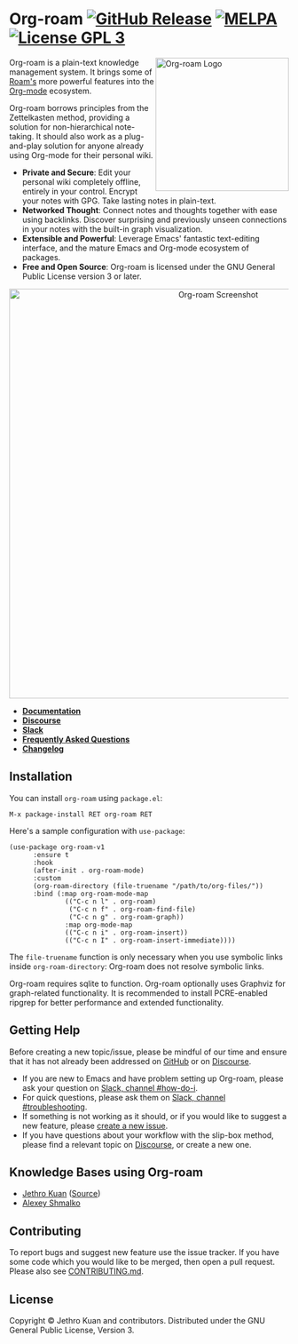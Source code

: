 # Org-roam [![GitHub Release][release-badge]][release] [![MELPA][melpa-badge]][melpa] [![License GPL 3][gpl3-badge]][gpl3]
 
<img src="https://www.orgroam.com/img/logo.svg" align="right" alt="Org-roam Logo" width="240">

Org-roam is a plain-text knowledge management system. It brings some of
[Roam's][roamresearch] more powerful features into the [Org-mode][org]
ecosystem.

Org-roam borrows principles from the Zettelkasten method, providing a solution
for non-hierarchical note-taking. It should also work as a plug-and-play
solution for anyone already using Org-mode for their personal wiki.

- **Private and Secure**: Edit your personal wiki completely offline, entirely
  in your control. Encrypt your notes with GPG. Take lasting notes in
  plain-text.
- **Networked Thought**: Connect notes and thoughts together with ease using
  backlinks. Discover surprising and previously unseen connections in your notes
  with the built-in graph visualization.
- **Extensible and Powerful**: Leverage Emacs' fantastic text-editing interface,
  and the mature Emacs and Org-mode ecosystem of packages.
- **Free and Open Source**: Org-roam is licensed under the GNU General Public
  License version 3 or later.

<p align="center">
  <img src="https://www.orgroam.com/img/screenshot.png" alt="Org-roam Screenshot" width="738">
</p>

- **[Documentation][docs]**
- **[Discourse][discourse]**
- **[Slack][slack]**
- **[Frequently Asked Questions][faq]**
- **[Changelog](CHANGELOG.md)**

## Installation

You can install `org-roam` using `package.el`:

```
M-x package-install RET org-roam RET
```

Here's a sample configuration with `use-package`:

```emacs-lisp
(use-package org-roam-v1
      :ensure t
      :hook
      (after-init . org-roam-mode)
      :custom
      (org-roam-directory (file-truename "/path/to/org-files/"))
      :bind (:map org-roam-mode-map
              (("C-c n l" . org-roam)
               ("C-c n f" . org-roam-find-file)
               ("C-c n g" . org-roam-graph))
              :map org-mode-map
              (("C-c n i" . org-roam-insert))
              (("C-c n I" . org-roam-insert-immediate))))
```

The `file-truename` function is only necessary when you use symbolic links
inside `org-roam-directory`: Org-roam does not resolve symbolic links.

Org-roam requires sqlite to function. Org-roam optionally uses Graphviz for
graph-related functionality. It is recommended to install PCRE-enabled ripgrep
for better performance and extended functionality.

## Getting Help

Before creating a new topic/issue, please be mindful of our time and ensure that
it has not already been addressed on [GitHub][issues] or on
[Discourse][discourse].

- If you are new to Emacs and have problem setting up Org-roam, please ask your
  question on [Slack, channel #how-do-i][slack].
- For quick questions, please ask them on [Slack, channel
  #troubleshooting][slack].
- If something is not working as it should, or if you would like to suggest a
  new feature, please [create a new issue][issues].
- If you have questions about your workflow with the slip-box method, please
  find a relevant topic on [Discourse][discourse], or create a new one.

## Knowledge Bases using Org-roam

- [Jethro Kuan](https://braindump.jethro.dev/)
  ([Source](https://github.com/jethrokuan/braindump/tree/master/org))
- [Alexey Shmalko](https://braindump.rasen.dev/)

## Contributing

To report bugs and suggest new feature use the issue tracker. If you
have some code which you would like to be merged, then open a pull
request. Please also see [CONTRIBUTING.md](.github/CONTRIBUTING.md).

## License

Copyright © Jethro Kuan and contributors. Distributed under the GNU
General Public License, Version 3.

[roamresearch]: https://www.roamresearch.com/
[org]: https://orgmode.org/
[gpl3-badge]: https://img.shields.io/badge/license-GPL_3-green.svg
[gpl3]: http://www.gnu.org/licenses/gpl-3.0.txt
[melpa-badge]: https://melpa.org/packages/org-roam-badge.svg
[melpa]: https://melpa.org/#/org-roam
[release-badge]: https://img.shields.io/github/v/release/org-roam/org-roam
[release]: https://github.com/org-roam/org-roam/releases
[docs]: https://www.orgroam.com/manual.html
[discourse]: https://org-roam.discourse.group/
[slack]: https://join.slack.com/t/orgroam/shared_invite/zt-deoqamys-043YQ~s5Tay3iJ5QRI~Lxg
[issues]: https://github.com/org-roam/org-roam/issues
[faq]: https://www.orgroam.com/manual.html#FAQ
